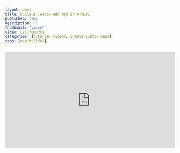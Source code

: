 ```yaml
---
layout: post
title: Build a Custom Web App in ArcGIS
published: True
description: ""
thumbnail: "video"
video: u2CIfBU6RCs
categories: [tutorial videos, create custom maps]
tags: [map_builder]
---
```


<div id="desktopContent" class="content">
  <div class="video">
    <iframe width="560" height="315" src="https://www.youtube.com/embed/gGZcF9t_SIM" frameborder="0" allowfullscreen></iframe>
  </div>
</div>

<div id="mobileContent" class="content">
</div>